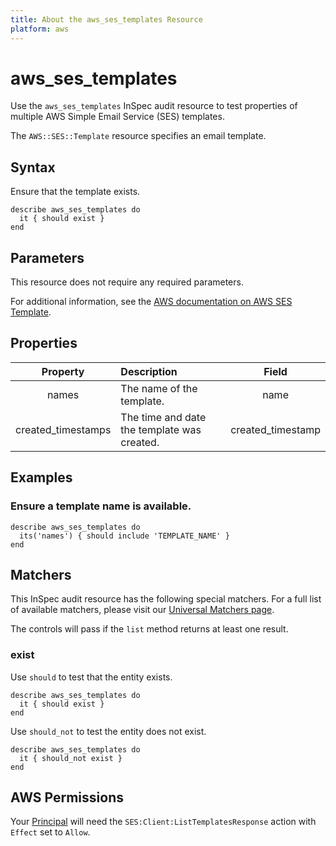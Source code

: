 ```yaml
---
title: About the aws_ses_templates Resource
platform: aws
---
```


# aws_ses_templates

Use the `aws_ses_templates` InSpec audit resource to test properties of multiple AWS Simple Email Service (SES) templates.

The `AWS::SES::Template` resource specifies an email template.

## Syntax

Ensure that the template exists.

    describe aws_ses_templates do
      it { should exist }
    end

## Parameters

This resource does not require any required parameters.

For additional information, see the [AWS documentation on AWS SES Template](https://docs.aws.amazon.com/AWSCloudFormation/latest/UserGuide/aws-resource-ses-template.html).

## Properties

| Property | Description | Field |
| :---: | :--- | :---: |
| names | The name of the template. | name |
| created_timestamps | The time and date the template was created. | created_timestamp |

## Examples

### Ensure a template name is available.

    describe aws_ses_templates do
      its('names') { should include 'TEMPLATE_NAME' }
    end

## Matchers

This InSpec audit resource has the following special matchers. For a full list of available matchers, please visit our [Universal Matchers page](https://www.inspec.io/docs/reference/matchers/).

The controls will pass if the `list` method returns at least one result.

### exist

Use `should` to test that the entity exists.

    describe aws_ses_templates do
      it { should exist }
    end

Use `should_not` to test the entity does not exist.

    describe aws_ses_templates do
      it { should_not exist }
    end

## AWS Permissions

Your [Principal](https://docs.aws.amazon.com/IAM/latest/UserGuide/intro-structure.html#intro-structure-principal) will need the `SES:Client:ListTemplatesResponse` action with `Effect` set to `Allow`.
